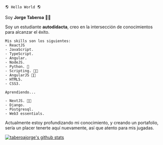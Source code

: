 	🌎 Hello World 🌎
 Soy **Jorge Taberoa** 🐱‍💻

Soy un estudiante **autodidacta**, creo en la intersección de conocimientos para alcanzar el éxito.

	Mis skills son los siguientes:
	- ReactJS
	- JavaScript.
	- TypeScript.
	- Angular.
	- NodeJS.
	- Python. 🐍
	- Scripting. 👨‍💻
	- AngularJS 👴👴
	- HTML5.
	- CSS3.

	Aprendiendo...
	
	- NextJS. 👨‍💻
	- Django.
	- Postgresql.
	- Web3 essentials.
	


Actualmente estoy profundizando mi conocimiento, y creando un portafolio, sería un placer tenerte aquí nuevamente, así que atento para mis jugadas. 
 
 [![taberoajorge's github stats](https://github-readme-stats.vercel.app/api?username=taberoajorge)](https://github.com/taberoajorge)
